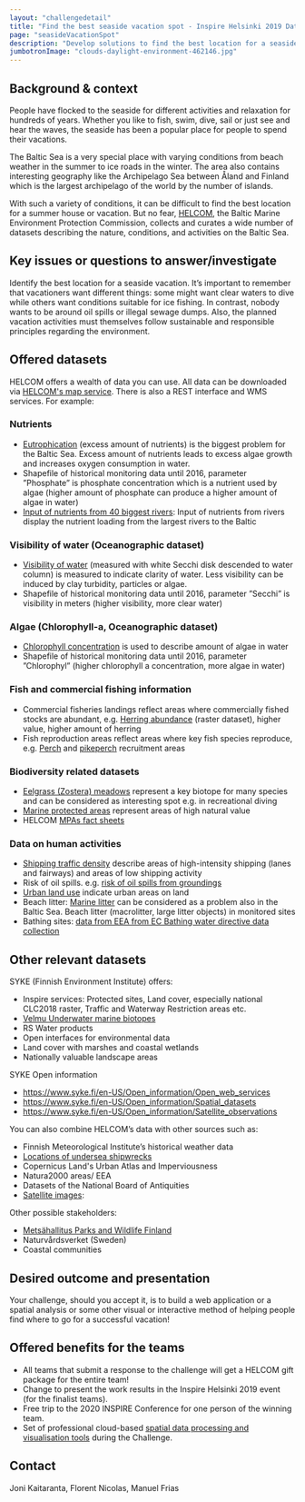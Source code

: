 ```yaml
---
layout: "challengedetail"
title: "Find the best seaside vacation spot - Inspire Helsinki 2019 Data Challenge"
page: "seasideVacationSpot"
description: "Develop solutions to find the best location for a seaside vacation depending on the interests and nature values ensuring sustainable nature of the planned activities."
jumbotronImage: "clouds-daylight-environment-462146.jpg"
---
```


## Background & context
People have flocked to the seaside for different activities and relaxation for hundreds of years. Whether you like to fish, swim, dive, sail or just see and hear the waves, the seaside has been a popular place for people to spend their vacations.

The Baltic Sea is a very special place with varying conditions from beach weather in the summer to ice roads in the winter. The area also contains interesting geography like the Archipelago Sea between Åland and Finland which is the largest archipelago of the world by the number of islands.

With such a variety of conditions, it can be difficult to find the best location for a summer house or vacation. But no fear, [HELCOM](http://www.helcom.fi/), the Baltic Marine Environment Protection Commission, collects and curates a wide number of datasets describing the nature, conditions, and activities on the Baltic Sea.

## Key issues or questions to answer/investigate
Identify the best location for a seaside vacation. It’s important to remember that vacationers want different things: some might want clear waters to dive while others want conditions suitable for ice fishing. In contrast, nobody wants to be around oil spills or illegal sewage dumps. Also, the planned vacation activities must themselves follow sustainable and responsible principles regarding the environment.

## Offered datasets
HELCOM offers a wealth of data you can use. All data can be downloaded via [HELCOM's map service](http://www.helcom.fi/baltic-sea-trends/data-maps). There is also a REST interface and WMS services.
For example:

### Nutrients
- [Eutrophication](http://metadata.helcom.fi/geonetwork/srv/eng/catalog.search#/metadata/8a6bea89-2c76-405b-bc31-e2ccb1c66239) (excess amount of nutrients) is the biggest problem for the Baltic Sea. Excess amount of nutrients leads to excess algae growth and increases oxygen consumption in water.
- Shapefile of historical monitoring data until 2016, parameter ”Phosphate” is phosphate concentration which is a nutrient used by algae (higher amount of phosphate can produce a higher amount of algae in water)
- [Input of nutrients from 40 biggest rivers](http://metadata.helcom.fi/geonetwork/srv/eng/catalog.search#/metadata/9b797dc1-8980-45a4-bf05-219e7cb5096b): Input of nutrients from rivers display the nutrient loading from the largest rivers to the Baltic

### Visibility of water (Oceanographic dataset)
- [Visibility of water](http://metadata.helcom.fi/geonetwork/srv/eng/catalog.search#/metadata/8a6bea89-2c76-405b-bc31-e2ccb1c66239) (measured with white Secchi disk descended to water column) is measured to indicate clarity of water. Less visibility can be induced by clay turbidity, particles or algae.
- Shapefile of historical monitoring data until 2016, parameter ”Secchi” is visibility in meters (higher visibility, more clear water)

### Algae (Chlorophyll-a, Oceanographic dataset)
- [Chlorophyll concentration](http://metadata.helcom.fi/geonetwork/srv/eng/catalog.search#/metadata/8a6bea89-2c76-405b-bc31-e2ccb1c66239) is used to describe amount of algae in water
- Shapefile of historical monitoring data until 2016, parameter ”Chlorophyl” (higher chlorophyll a concentration, more algae in water)

### Fish and commercial fishing information
- Commercial fisheries landings reflect areas where commercially fished stocks are abundant, e.g. [Herring abundance](http://metadata.helcom.fi/geonetwork/srv/eng/catalog.search#/metadata/39078590-3ee7-4e67-9d6f-f8072be3b6c6) (raster dataset), higher value, higher amount of herring
- Fish reproduction areas reflect areas where key fish species reproduce, e.g. [Perch](http://metadata.helcom.fi/geonetwork/srv/eng/catalog.search#/metadata/3f8fc3c7-e5f2-4f67-a0ae-cbdfea01f2f7) and [pikeperch](http://metadata.helcom.fi/geonetwork/srv/eng/catalog.search#/metadata/7d6508ec-164e-4b65-b170-2074c2eec599) recruitment areas

### Biodiversity related datasets
- [Eelgrass (Zostera) meadows](http://metadata.helcom.fi/geonetwork/srv/eng/catalog.search#/metadata/ca327bb1-d3cb-46c2-8316-f5f62f889090) represent a key biotope for many species and can be considered as interesting spot e.g. in recreational diving
- [Marine protected areas](http://metadata.helcom.fi/geonetwork/srv/eng/catalog.search#/metadata/d27df8c0-de86-4d13-a06d-35a8f50b16fa) represent areas of high natural value
- HELCOM [MPAs fact sheets](http://mpas.helcom.fi/apex/f?p=103:5::::::)

### Data on human activities
- [Shipping traffic density](http://metadata.helcom.fi/geonetwork/srv/eng/catalog.search#/metadata/95c5098e-3a38-48ee-ab16-b80a99f50fef) describe areas of high-intensity shipping (lanes and fairways) and areas of low shipping activity
- Risk of oil spills. e.g. [risk of oil spills from groundings](http://metadata.helcom.fi/geonetwork/srv/eng/catalog.search#/metadata/f99c8138-6f6c-4d5d-ba8c-afc8ea8f3729)
- [Urban land use](http://metadata.helcom.fi/geonetwork/srv/eng/catalog.search#/metadata/103dcd6b-b485-48b1-8111-dd1fd5b1e6f7) indicate urban areas on land
- Beach litter: [Marine litter](http://metadata.helcom.fi/geonetwork/srv/eng/catalog.search#/metadata/103dcd6b-b485-48b1-8111-dd1fd5b1e6f7) can be considered as a problem also in the Baltic Sea. Beach litter (macrolitter, large litter objects) in monitored sites
- Bathing sites: [data from EEA from EC Bathing water directive data collection](http://metadata.helcom.fi/geonetwork/srv/eng/catalog.search#/metadata/28f8019f-66f1-4fa5-87e0-d6e34f0ff695)

## Other relevant datasets
 SYKE (Finnish Environment Institute) offers:
- Inspire services: Protected sites, Land cover, especially national CLC2018 raster, Traffic and Waterway Restriction areas etc.
- [Velmu Underwater marine biotopes ](https://www.ymparisto.fi/en-US/VELMU/The_Finnish_Inventory_Programme_for_the_(16393))
- RS Water products
- Open interfaces for environmental data
- Land cover with marshes and coastal wetlands
- Nationally valuable landscape areas

SYKE Open information
- https://www.syke.fi/en-US/Open_information/Open_web_services
- https://www.syke.fi/en-US/Open_information/Spatial_datasets
- https://www.syke.fi/en-US/Open_information/Satellite_observations

You can also combine HELCOM’s data with other sources such as:

- Finnish Meteorological Institute’s historical weather data
- [Locations of undersea shipwrecks](https://www.hylyt.net)
- Copernicus Land's Urban Atlas and Imperviousness
- Natura2000 areas/ EEA
- Datasets of the National Board of Antiquities
- [Satellite images](https://eox.at/2019/02/sentinel-2-cloudless-2018/):


Other possible stakeholders:
- [Metsähallitus Parks and Wildlife Finland](https://www.nationalparks.fi/kvarken/directionsandmaps)
- Naturvårdsverket (Sweden)
- Coastal communities

## Desired outcome and presentation
Your challenge, should you accept it, is to build a web application or a spatial analysis or some other visual or interactive method of helping people find where to go for a successful vacation!

## Offered benefits for the teams
* All teams that submit a response to the challenge will get a HELCOM gift package for the entire team!
* Change to present the work results in the Inspire Helsinki 2019 event (for the finalist teams).
* Free trip to the 2020 INSPIRE Conference for one person of the winning team.
* Set of professional cloud-based [spatial data processing and visualisation tools](./tools.html) during the Challenge.

## Contact
Joni Kaitaranta, Florent Nicolas, Manuel Frias
